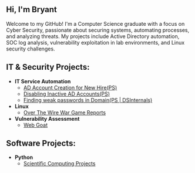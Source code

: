 ## Hi, I'm Bryant

Welcome to my GitHub! I'm a Computer Science graduate with a focus on Cyber Security, passionate about securing systems, automating processes, and analyzing threats. My projects include Active Directory automation, SOC log analysis, vulnerability exploitation in lab environments, and Linux security challenges.

<h2>IT & Security Projects:</h2>

- <b>IT Service Automation</b>
  - [AD Account Creation for New Hire(PS)](https://github.com/Bryant-Orme/IT-Service-Automation/tree/main/New%20User%20Creation)
  - [Disabling Inactive AD Accounts(PS)](https://github.com/Bryant-Orme/IT-Service-Automation/tree/main/Disable%20Inactive%20Accounts)
  - [Finding weak passwords in Domain(PS | DSInternals)](https://github.com/Bryant-Orme/IT-Service-Automation/tree/main/Weak%20Passwords)
- <b>Linux</b>
  - [Over The Wire War Game Reports](https://github.com/Bryant-Orme/OverTheWire)
- <b>Vulnerability Assessment</b>
  - [Web Goat](https://github.com/Bryant-Orme/Bryant-Orme)
<!--- - <b>Cryptography</b> 
  - [Cryptopals Challenges](https://github.com/Bryant-Orme/Bryant-Orme)
  --->

<h2>Software Projects:</h2>

- <b>Python</b>
  - [Scientific Computing Projects](https://github.com/Bryant-Orme/ScientificComputing)
